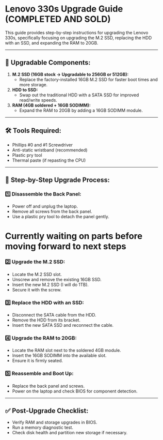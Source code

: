 # Lenovo 330s Upgrade Guide (COMPLETED AND SOLD)

This guide provides step-by-step instructions for upgrading the Lenovo 330s, specifically focusing on upgrading the M.2 SSD, replacing the HDD with an SSD, and expanding the RAM to 20GB.

---

## 🚀 **Upgradable Components:**

1. **M.2 SSD (16GB stock → Upgradable to 256GB or 512GB):**
   - Replace the factory-installed 16GB M.2 SSD for faster boot times and more storage.
2. **HDD to SSD:**
   - Swap out the traditional HDD with a SATA SSD for improved read/write speeds.
3. **RAM (4GB soldered + 16GB SODIMM):**
   - Expand the RAM to 20GB by adding a 16GB SODIMM module.

---

## 🛠️ **Tools Required:**

- Phillips #0 and #1 Screwdriver
- Anti-static wristband (recommended)
- Plastic pry tool
- Thermal paste (if repasting the CPU)

---

## 🔎 **Step-by-Step Upgrade Process:**

### 1️⃣ **Disassemble the Back Panel:**
- Power off and unplug the laptop.
- Remove all screws from the back panel.
- Use a plastic pry tool to detach the panel gently.

<h1> Currently waiting on parts before moving forward to next steps</h1>


### 2️⃣ **Upgrade the M.2 SSD:**
- Locate the M.2 SSD slot.
- Unscrew and remove the existing 16GB SSD.
- Insert the new M.2 SSD (I will do 1TB).
- Secure it with the screw.

### 3️⃣ **Replace the HDD with an SSD:**
- Disconnect the SATA cable from the HDD.
- Remove the HDD from its bracket.
- Insert the new SATA SSD and reconnect the cable.

### 4️⃣ **Upgrade the RAM to 20GB:**
- Locate the RAM slot next to the soldered 4GB module.
- Insert the 16GB SODIMM into the available slot.
- Ensure it is firmly seated.

### 5️⃣ **Reassemble and Boot Up:**
- Replace the back panel and screws.
- Power on the laptop and check BIOS for component detection.

---

## ✅ **Post-Upgrade Checklist:**
- Verify RAM and storage upgrades in BIOS.
- Run a memory diagnostic test.
- Check disk health and partition new storage if necessary.



